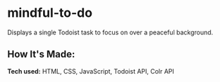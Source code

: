 # mindful-to-do
Displays a single Todoist task to focus on over a peaceful background.

## How It's Made:

**Tech used:** HTML, CSS, JavaScript, Todoist API, Colr API
